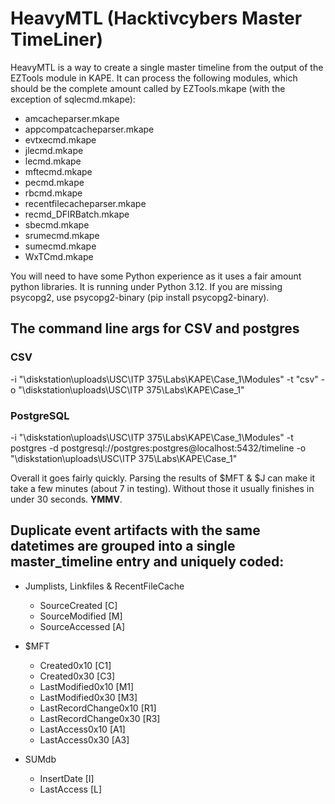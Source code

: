 # HeavyMTL (Hacktivcybers Master TimeLiner)

HeavyMTL is a way to create a single master timeline from the output of the EZTools module in KAPE. It can process the following modules, which should be the complete amount called by EZTools.mkape (with the exception of sqlecmd.mkape):

- amcacheparser.mkape
- appcompatcacheparser.mkape
- evtxecmd.mkape
- jlecmd.mkape
- lecmd.mkape
- mftecmd.mkape
- pecmd.mkape
- rbcmd.mkape
- recentfilecacheparser.mkape
- recmd_DFIRBatch.mkape
- sbecmd.mkape
- srumecmd.mkape
- sumecmd.mkape
- WxTCmd.mkape

You will need to have some Python experience as it uses a fair amount python libraries. It is running under Python 3.12. If you are missing psycopg2, use psycopg2-binary (pip install psycopg2-binary).

## The command line args for CSV and postgres
### CSV
-i "\\diskstation\uploads\USC\ITP 375\Labs\KAPE\Case_1\Modules" -t "csv" -o "\\diskstation\uploads\USC\ITP 375\Labs\KAPE\Case_1"
### PostgreSQL
-i "\\diskstation\uploads\USC\ITP 375\Labs\KAPE\Case_1\Modules" -t postgres -d postgresql://postgres:postgres@localhost:5432/timeline -o "\\diskstation\uploads\USC\ITP 375\Labs\KAPE\Case_1"

Overall it goes fairly quickly. Parsing the results of $MFT & $J can make it take a few minutes (about 7 in testing). Without those it usually finishes in under 30 seconds. **YMMV**.

## Duplicate event artifacts with the same datetimes are grouped into a single master_timeline entry and uniquely coded:
- Jumplists, Linkfiles & RecentFileCache
  - SourceCreated [C]
  - SourceModified [M]
  - SourceAccessed [A]

- $MFT
  - Created0x10 [C1]
  - Created0x30 [C3]
  - LastModified0x10 [M1]
  - LastModified0x30 [M3]
  - LastRecordChange0x10 [R1]
  - LastRecordChange0x30 [R3]
  - LastAccess0x10 [A1]
  - LastAccess0x30 [A3]

- SUMdb
  - InsertDate [I]
  - LastAccess [L]

